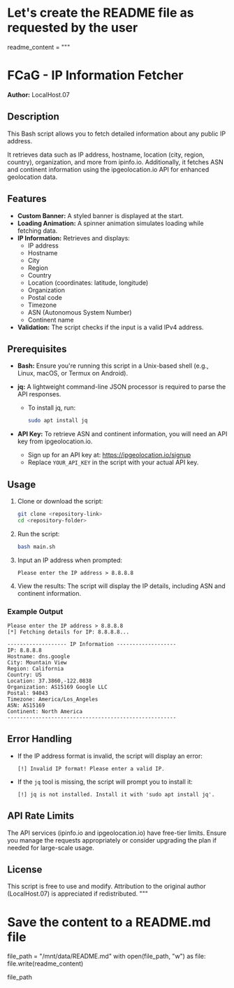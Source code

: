 # Let's create the README file as requested by the user
readme_content = """
# FCaG - IP Information Fetcher

**Author:** LocalHost.07

## Description

This Bash script allows you to fetch detailed information about any public IP address.

It retrieves data such as IP address, hostname, location (city, region, country), organization, and more from ipinfo.io. Additionally, it fetches ASN and continent information using the ipgeolocation.io API for enhanced geolocation data.

## Features

- **Custom Banner:** A styled banner is displayed at the start.
- **Loading Animation:** A spinner animation simulates loading while fetching data.
- **IP Information:** Retrieves and displays:
  - IP address
  - Hostname
  - City
  - Region
  - Country
  - Location (coordinates: latitude, longitude)
  - Organization
  - Postal code
  - Timezone
  - ASN (Autonomous System Number)
  - Continent name
- **Validation:** The script checks if the input is a valid IPv4 address.

## Prerequisites

- **Bash:** Ensure you're running this script in a Unix-based shell (e.g., Linux, macOS, or Termux on Android).
- **jq:** A lightweight command-line JSON processor is required to parse the API responses.
  - To install jq, run:
    ```bash
    sudo apt install jq
    ```

- **API Key:** To retrieve ASN and continent information, you will need an API key from ipgeolocation.io.
  - Sign up for an API key at: https://ipgeolocation.io/signup
  - Replace `YOUR_API_KEY` in the script with your actual API key.

## Usage

1. Clone or download the script:
   ```bash
   git clone <repository-link>
   cd <repository-folder>
   ```

2. Run the script:
   ```bash
   bash main.sh
   ```

3. Input an IP address when prompted:
   ```
   Please enter the IP address > 8.8.8.8
   ```

4. View the results: The script will display the IP details, including ASN and continent information.

### Example Output

```
Please enter the IP address > 8.8.8.8
[*] Fetching details for IP: 8.8.8.8...

------------------- IP Information -------------------
IP: 8.8.8.8
Hostname: dns.google
City: Mountain View
Region: California
Country: US
Location: 37.3860,-122.0838
Organization: AS15169 Google LLC
Postal: 94043
Timezone: America/Los_Angeles
ASN: AS15169
Continent: North America
------------------------------------------------------
```

## Error Handling

- If the IP address format is invalid, the script will display an error:
  ```
  [!] Invalid IP format! Please enter a valid IP.
  ```

- If the `jq` tool is missing, the script will prompt you to install it:
  ```
  [!] jq is not installed. Install it with 'sudo apt install jq'.
  ```

## API Rate Limits

The API services (ipinfo.io and ipgeolocation.io) have free-tier limits. Ensure you manage the requests appropriately or consider upgrading the plan if needed for large-scale usage.

## License

This script is free to use and modify. Attribution to the original author (LocalHost.07) is appreciated if redistributed.
"""

# Save the content to a README.md file
file_path = "/mnt/data/README.md"
with open(file_path, "w") as file:
    file.write(readme_content)

file_path
